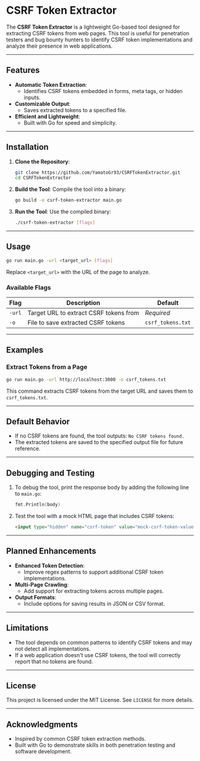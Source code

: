 
# **CSRF Token Extractor**

The **CSRF Token Extractor** is a lightweight Go-based tool designed for extracting CSRF tokens from web pages. This tool is useful for penetration testers and bug bounty hunters to identify CSRF token implementations and analyze their presence in web applications.

---

## **Features**
- **Automatic Token Extraction**:
  - Identifies CSRF tokens embedded in forms, meta tags, or hidden inputs.
- **Customizable Output**:
  - Saves extracted tokens to a specified file.
- **Efficient and Lightweight**:
  - Built with Go for speed and simplicity.

---

## **Installation**
1. **Clone the Repository**:
   ```bash
   git clone https://github.com/YamatoGr93/CSRFTokenExtractor.git
   cd CSRFTokenExtractor
   ```

2. **Build the Tool**:
   Compile the tool into a binary:
   ```bash
   go build -o csrf-token-extractor main.go
   ```

3. **Run the Tool**:
   Use the compiled binary:
   ```bash
   ./csrf-token-extractor [flags]
   ```

---

## **Usage**
```bash
go run main.go -url <target_url> [flags]
```
Replace `<target_url>` with the URL of the page to analyze.

### **Available Flags**
| Flag             | Description                                      | Default                |
|-------------------|--------------------------------------------------|------------------------|
| `-url`           | Target URL to extract CSRF tokens from           | *Required*            |
| `-o`             | File to save extracted CSRF tokens               | `csrf_tokens.txt`     |

---

## **Examples**
### **Extract Tokens from a Page**
```bash
go run main.go -url http://localhost:3000 -o csrf_tokens.txt
```
This command extracts CSRF tokens from the target URL and saves them to `csrf_tokens.txt`.

---

## **Default Behavior**
- If no CSRF tokens are found, the tool outputs: `No CSRF tokens found.`
- The extracted tokens are saved to the specified output file for future reference.

---

## **Debugging and Testing**
1. To debug the tool, print the response body by adding the following line to `main.go`:
   ```go
   fmt.Println(body)
   ```
2. Test the tool with a mock HTML page that includes CSRF tokens:
   ```html
   <input type="hidden" name="csrf-token" value="mock-csrf-token-value">
   ```

---

## **Planned Enhancements**
- **Enhanced Token Detection**:
  - Improve regex patterns to support additional CSRF token implementations.
- **Multi-Page Crawling**:
  - Add support for extracting tokens across multiple pages.
- **Output Formats**:
  - Include options for saving results in JSON or CSV format.

---

## **Limitations**
- The tool depends on common patterns to identify CSRF tokens and may not detect all implementations.
- If a web application doesn't use CSRF tokens, the tool will correctly report that no tokens are found.

---

## **License**
This project is licensed under the MIT License. See `LICENSE` for more details.

---

## **Acknowledgments**
- Inspired by common CSRF token extraction methods.
- Built with Go to demonstrate skills in both penetration testing and software development.
